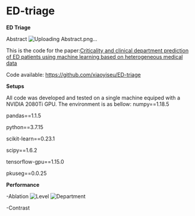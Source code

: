 # ED-triage
**ED Triage**

Abstract
![Uploading Abstract.png…]()



This is the code for the paper:[Criticality and clinical department prediction of ED patients using machine learning based on heterogeneous medical data](https://www.sciencedirect.com/science/article/pii/S0010482523008557)

Code available: https://github.com/xiaoyiseu/ED-triage

**Setups**

All code was developed and tested on a single machine equiped with a NVIDIA 2080Ti GPU. The environment is as bellow:
numpy==1.18.5

pandas==1.1.5

python==3.7.15

scikit-learn==0.23.1

scipy==1.6.2

tensorflow-gpu==1.15.0

pkuseg==0.0.25

**Performance**

-Ablation
![Level](https://github.com/xiaoyiseu/ED-triage/assets/132346882/90871f31-635a-42cc-bd15-435d111d5dcf)
![Department](https://github.com/xiaoyiseu/ED-triage/assets/132346882/e62ebcf0-cb1f-45c3-9ba8-507c3343bbb2)

-Contrast


